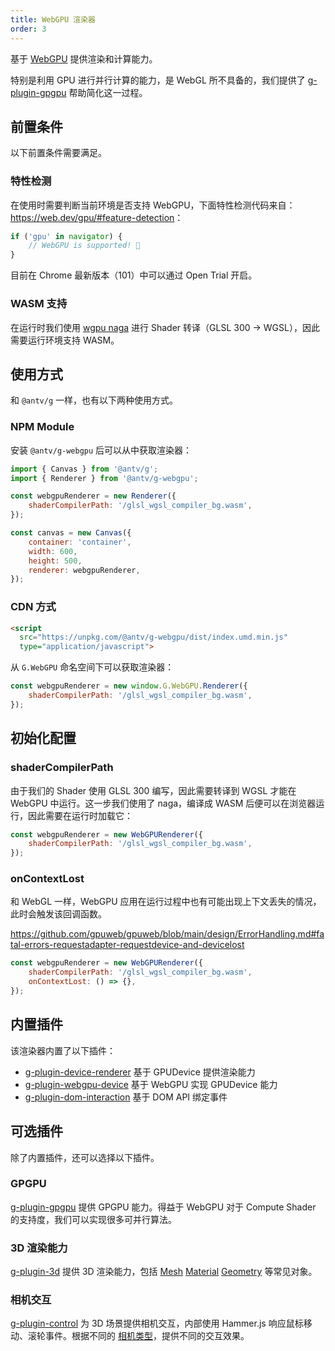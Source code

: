 ```yaml
---
title: WebGPU 渲染器
order: 3
---
```


基于 [WebGPU](https://www.w3.org/TR/webgpu/) 提供渲染和计算能力。

特别是利用 GPU 进行并行计算的能力，是 WebGL 所不具备的，我们提供了 [g-plugin-gpgpu](/zh/plugins/gpgpu) 帮助简化这一过程。

## 前置条件

以下前置条件需要满足。

### 特性检测

在使用时需要判断当前环境是否支持 WebGPU，下面特性检测代码来自：<https://web.dev/gpu/#feature-detection>：

```js
if ('gpu' in navigator) {
    // WebGPU is supported! 🎉
}
```

目前在 Chrome 最新版本（101）中可以通过 Open Trial 开启。

### WASM 支持

在运行时我们使用 [wgpu naga](https://github.com/gfx-rs/naga) 进行 Shader 转译（GLSL 300 -> WGSL），因此需要运行环境支持 WASM。

## 使用方式

和 `@antv/g` 一样，也有以下两种使用方式。

### NPM Module

安装 `@antv/g-webgpu` 后可以从中获取渲染器：

```js
import { Canvas } from '@antv/g';
import { Renderer } from '@antv/g-webgpu';

const webgpuRenderer = new Renderer({
    shaderCompilerPath: '/glsl_wgsl_compiler_bg.wasm',
});

const canvas = new Canvas({
    container: 'container',
    width: 600,
    height: 500,
    renderer: webgpuRenderer,
});
```

### CDN 方式

```html
<script
  src="https://unpkg.com/@antv/g-webgpu/dist/index.umd.min.js"
  type="application/javascript">
```

从 `G.WebGPU` 命名空间下可以获取渲染器：

```js
const webgpuRenderer = new window.G.WebGPU.Renderer({
    shaderCompilerPath: '/glsl_wgsl_compiler_bg.wasm',
});
```

## 初始化配置

### shaderCompilerPath

由于我们的 Shader 使用 GLSL 300 编写，因此需要转译到 WGSL 才能在 WebGPU 中运行。这一步我们使用了 naga，编译成 WASM 后便可以在浏览器运行，因此需要在运行时加载它：

```js
const webgpuRenderer = new WebGPURenderer({
    shaderCompilerPath: '/glsl_wgsl_compiler_bg.wasm',
});
```

### onContextLost

和 WebGL 一样，WebGPU 应用在运行过程中也有可能出现上下文丢失的情况，此时会触发该回调函数。

<https://github.com/gpuweb/gpuweb/blob/main/design/ErrorHandling.md#fatal-errors-requestadapter-requestdevice-and-devicelost>

```js
const webgpuRenderer = new WebGPURenderer({
    shaderCompilerPath: '/glsl_wgsl_compiler_bg.wasm',
    onContextLost: () => {},
});
```

## 内置插件

该渲染器内置了以下插件：

- [g-plugin-device-renderer](/zh/plugins/device-renderer) 基于 GPUDevice 提供渲染能力
- [g-plugin-webgpu-device](/zh/plugins/webgpu-device) 基于 WebGPU 实现 GPUDevice 能力
- [g-plugin-dom-interaction](/zh/plugins/dom-interaction) 基于 DOM API 绑定事件

## 可选插件

除了内置插件，还可以选择以下插件。

### GPGPU

[g-plugin-gpgpu](/zh/plugins/gpgpu) 提供 GPGPU 能力。得益于 WebGPU 对于 Compute Shader 的支持度，我们可以实现很多可并行算法。

### 3D 渲染能力

[g-plugin-3d](/zh/plugins/3d) 提供 3D 渲染能力，包括 [Mesh](/zh/api/3d/mesh) [Material](/zh/api/3d/material) [Geometry](/zh/api/3d/geometry) 等常见对象。

### 相机交互

[g-plugin-control](/zh/plugins/control) 为 3D 场景提供相机交互，内部使用 Hammer.js 响应鼠标移动、滚轮事件。根据不同的 [相机类型](/zh/api/camera/intro)，提供不同的交互效果。
